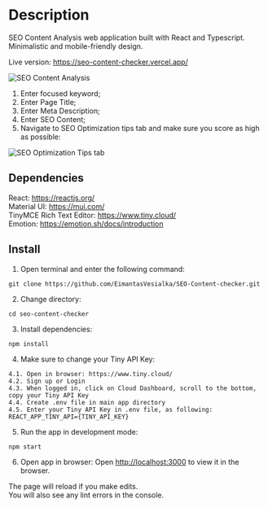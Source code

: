 # Description

SEO Content Analysis web application built with React and Typescript.
Minimalistic and mobile-friendly design.

Live version: https://seo-content-checker.vercel.app/

![SEO Content Analysis](https://img001.prntscr.com/file/img001/AIQ0jJ4-RHmCooNhxo66VA.png)

1. Enter focused keyword;
2. Enter Page Title;
3. Enter Meta Description;
4. Enter SEO Content;
5. Navigate to SEO Optimization tips tab and make sure you score as high as possible:

![SEO Optimization Tips tab](https://img001.prntscr.com/file/img001/vvWLovIrRmmiBhvGV3L_Dw.png)

## Dependencies

React: https://reactjs.org/<br />
Material UI: https://mui.com/<br />
TinyMCE Rich Text Editor: https://www.tiny.cloud/<br />
Emotion: https://emotion.sh/docs/introduction<br />

## Install

1. Open terminal and enter the following command:

```
git clone https://github.com/EimantasVesialka/SEO-Content-checker.git
```

2. Change directory:

```
cd seo-content-checker
```

3. Install dependencies:

```
npm install
```

4. Make sure to change your Tiny API Key:

```
4.1. Open in browser: https://www.tiny.cloud/
4.2. Sign up or Login
4.3. When logged in, click on Cloud Dashboard, scroll to the bottom, copy your Tiny API Key
4.4. Create .env file in main app directory
4.5. Enter your Tiny API Key in .env file, as following: REACT_APP_TINY_API={TINY_API_KEY}
```

5. Run the app in development mode:

```
npm start
```

6. Open app in browser:
   Open [http://localhost:3000](http://localhost:3000) to view it in the browser.

The page will reload if you make edits.\
You will also see any lint errors in the console.
